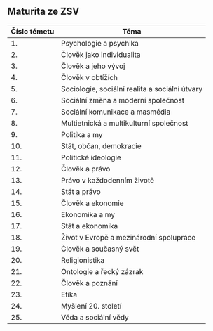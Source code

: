 ## Maturita ze ZSV

| Číslo témetu | Téma |
|-------|------|
1. | Psychologie a psychika
2. | Člověk jako individualita
3. | Člověk a jeho vývoj
4. | Člověk v obtížích
5. | Sociologie, sociální realita a sociální útvary
6.  | Sociální změna a moderní společnost
7.  | Sociální komunikace a masmédia
8.  | Multietnická a multikulturní společnost
9.  | Politika a my
10. |  Stát, občan, demokracie
11. |  Politické ideologie
12. |  Člověk a právo
13. |  Právo v každodenním životě
14. |  Stát a právo
15. |  Člověk a ekonomie
16. |  Ekonomika a my
17. |  Stát a ekonomika
18. |  Život v Evropě a mezinárodní spolupráce
19. |  Člověk a současný svět
20. |  Religionistika
21. |  Ontologie a řecký zázrak
22. |  Člověk a poznání
23. |  Etika
24. |  Myšlení 20. století
25. |  Věda a sociální vědy